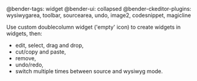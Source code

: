 @bender-tags: widget
@bender-ui: collapsed
@bender-ckeditor-plugins: wysiwygarea, toolbar, sourcearea, undo, image2, codesnippet, magicline

Use custom doublecolumn widget ('empty' icon) to create widgets in widgets, then:
 - edit, select, drag and drop,
 - cut/copy and paste,
 - remove,
 - undo/redo,
 - switch multiple times between source and wysiwyg mode.

